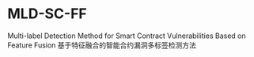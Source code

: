 # MLD-SC-FF
Multi-label Detection Method for Smart Contract Vulnerabilities Based on Feature Fusion
基于特征融合的智能合约漏洞多标签检测方法



